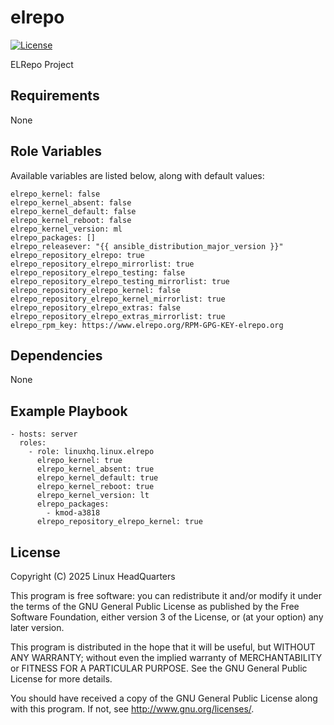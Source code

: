# elrepo

[![License](https://img.shields.io/badge/license-GPLv3-lightgreen)](https://www.gnu.org/licenses/gpl-3.0.en.html#license-text)

ELRepo Project

## Requirements

None

## Role Variables

Available variables are listed below, along with default values:

    elrepo_kernel: false
    elrepo_kernel_absent: false
    elrepo_kernel_default: false
    elrepo_kernel_reboot: false
    elrepo_kernel_version: ml
    elrepo_packages: []
    elrepo_releasever: "{{ ansible_distribution_major_version }}"
    elrepo_repository_elrepo: true
    elrepo_repository_elrepo_mirrorlist: true
    elrepo_repository_elrepo_testing: false
    elrepo_repository_elrepo_testing_mirrorlist: true
    elrepo_repository_elrepo_kernel: false
    elrepo_repository_elrepo_kernel_mirrorlist: true
    elrepo_repository_elrepo_extras: false
    elrepo_repository_elrepo_extras_mirrorlist: true
    elrepo_rpm_key: https://www.elrepo.org/RPM-GPG-KEY-elrepo.org

## Dependencies

None

## Example Playbook

    - hosts: server
      roles:
        - role: linuxhq.linux.elrepo
          elrepo_kernel: true
          elrepo_kernel_absent: true
          elrepo_kernel_default: true
          elrepo_kernel_reboot: true
          elrepo_kernel_version: lt
          elrepo_packages:
            - kmod-a3818
          elrepo_repository_elrepo_kernel: true

## License

Copyright (C) 2025 Linux HeadQuarters

This program is free software: you can redistribute it and/or modify
it under the terms of the GNU General Public License as published by
the Free Software Foundation, either version 3 of the License, or
(at your option) any later version.

This program is distributed in the hope that it will be useful,
but WITHOUT ANY WARRANTY; without even the implied warranty of
MERCHANTABILITY or FITNESS FOR A PARTICULAR PURPOSE. See the
GNU General Public License for more details.

You should have received a copy of the GNU General Public License
along with this program. If not, see <http://www.gnu.org/licenses/>.

